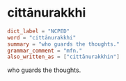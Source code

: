 # cittānurakkhi

``` toml
dict_label = "NCPED"
word = "cittānurakkhi"
summary = "who guards the thoughts."
grammar_comment = "mfn."
also_written_as = ["cittānurakkhin"]
```

who guards the thoughts.

